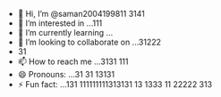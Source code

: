 - 👋 Hi, I’m @saman2004199811 3141
- 👀 I’m interested in ...111
- 🌱 I’m currently learning ...
- 💞️ I’m looking to collaborate on ...31222
- 31
- 📫 How to reach me ...3131 111
- 😄 Pronouns: ...31 31 13131
- ⚡ Fun fact: ...131
111111111313131 13 1333 11
  22222 313
<!---33333.412 311 31 31 3
34153131 313141414 31
saman20041998/saman20041998 is a ✨ special ✨ repository because its `README.md` (this file) appears on your GitHub profile.
You can click the Preview link to take a look at your changes.
--->
